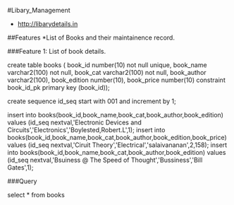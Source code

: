 #Libary_Management
* http://libarydetails.in

##Features
*List of Books and their maintainence record.

###Feature 1: List of book details.

create table books (
book_id number(10) not null unique,
book_name varchar2(100) not null,
book_cat varchar2(100) not null,
book_author varchar2(100),
book_edition number(10),
book_price number(10)
constraint book_id_pk primary key (book_id));

create sequence id_seq start with 001 and increment by 1;

insert into books(book_id,book_name,book_cat,book_author,book_edition) 
values (id_seq nextval,'Electronic Devices and Circuits','Electronics','Boylested,Robert.L',1);
insert into books(book_id,book_name,book_cat,book_author,book_edition,book_price)
values (id_seq nextval,'Ciruit Theory','Electrical','salaivananan',2,158);
insert into books(book_id,book_name,book_cat,book_author,book_edition)
values (id_seq nextval,'Bsuiness @ The Speed of Thought','Bussiness','Bill Gates',1);


###Query

select * from books
